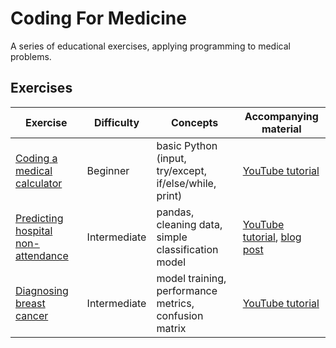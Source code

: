 # Coding For Medicine
A series of educational exercises, applying programming to medical problems.


## Exercises

| Exercise                           | Difficulty   | Concepts                                               | Accompanying material |
| ---------------------------------- | ------------ | ------------------------------------------------------ | --------------------- |
| [Coding a medical calculator](https://github.com/chris-lovejoy/CodingForMedicine/blob/main/Coding_Medical_Calculator/SIRS_Calculator.ipynb)  | Beginner     | basic Python (input, try/except, if/else/while, print) | [YouTube tutorial](https://www.youtube.com/watch?v=ve9Mz58p4VA)   |
| [Predicting hospital non-attendance](https://github.com/chris-lovejoy/CodingForMedicine/blob/main/Predicting_No_Shows.ipynb) | Intermediate | pandas, cleaning data, simple classification model     | [YouTube tutorial](https://www.youtube.com/watch?v=Y9O2_2NQ0RM), [blog post](https://chrislovejoy.me/no-shows/)  |
| [Diagnosing breast cancer](https://github.com/chris-lovejoy/CodingForMedicine/blob/main/Breast_cancer_features.ipynb)           | Intermediate | model training, performance metrics, confusion matrix  | [YouTube tutorial](https://www.youtube.com/watch?v=c8s5GKRrenY) |


